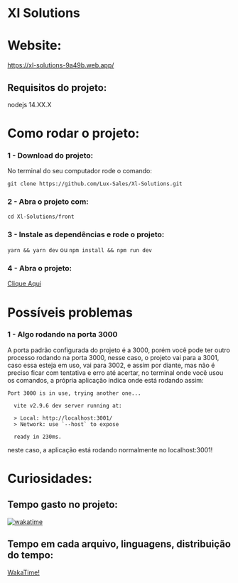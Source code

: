 # Xl Solutions

# Website:

https://xl-solutions-9a49b.web.app/

## Requisitos do projeto:
nodejs  14.XX.X <br/>

# Como rodar o projeto:

### 1 - Download do projeto:

No terminal do seu computador rode o comando:

`git clone https://github.com/Lux-Sales/Xl-Solutions.git`

### 2 - Abra o projeto com:

`cd Xl-Solutions/front`

### 3 - Instale as dependências e rode o projeto:

`yarn && yarn dev`
ou
`npm install && npm run dev`

### 4 - Abra o projeto:

[Clique Aqui](http://localhost:3000)


# Possíveis problemas

### 1 - Algo rodando na porta 3000

A porta padrão configurada do projeto é a 3000, porém você pode ter outro processo rodando na porta 3000, nesse caso, o projeto vai para a 3001, caso essa esteja em uso, vai para 3002, e assim por diante, mas não é preciso ficar com tentativa e erro até acertar, no terminal onde você usou os comandos, a própria aplicação indica onde está rodando assim:
```
Port 3000 is in use, trying another one...

  vite v2.9.6 dev server running at:

  > Local: http://localhost:3001/
  > Network: use `--host` to expose

  ready in 230ms.
```
neste caso, a aplicação está rodando normalmente no localhost:3001!


# Curiosidades:

## Tempo gasto no projeto:
[![wakatime](https://wakatime.com/badge/user/c3c14b97-fc84-43fa-a3d7-ef365de00f4a/project/a8019ada-b33a-439b-b518-0441b70b5154.svg)](https://wakatime.com/badge/user/c3c14b97-fc84-43fa-a3d7-ef365de00f4a/project/a8019ada-b33a-439b-b518-0441b70b5154)

## Tempo em cada arquivo, linguagens, distribuição do tempo:
[WakaTime!](https://wakatime.com/@Lux_sales/projects/ybaceqvxfz?start=2022-04-21&end=2022-04-27)
